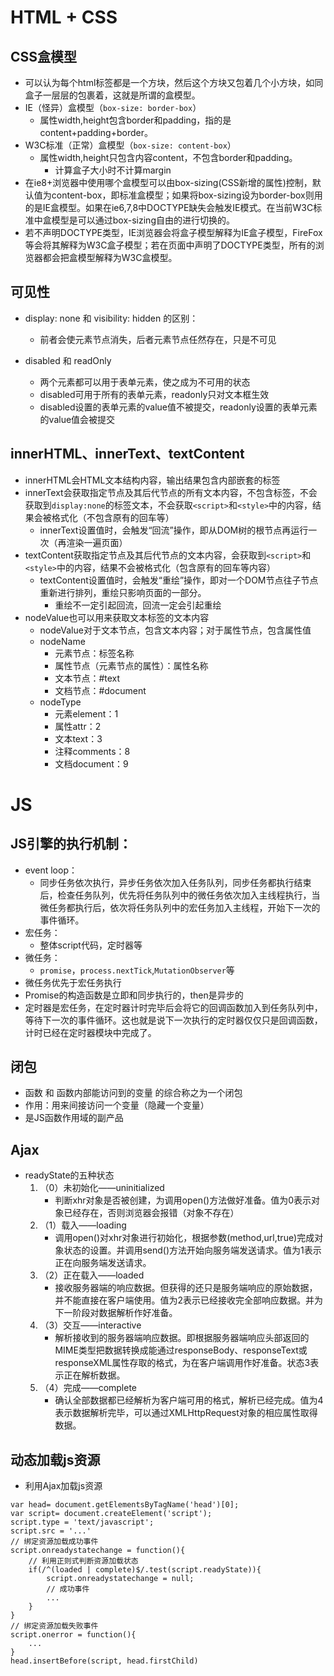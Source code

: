 # HTML + CSS
## CSS盒模型
+ 可以认为每个html标签都是一个方块，然后这个方块又包着几个小方块，如同盒子一层层的包裹着，这就是所谓的盒模型。
+ IE（怪异）盒模型（`box-size: border-box`）
    + 属性width,height包含border和padding，指的是content+padding+border。
+ W3C标准（正常）盒模型（`box-size: content-box`）
    + 属性width,height只包含内容content，不包含border和padding。
        + 计算盒子大小时不计算margin
+ 在ie8+浏览器中使用哪个盒模型可以由box-sizing(CSS新增的属性)控制，默认值为content-box，即标准盒模型；如果将box-sizing设为border-box则用的是IE盒模型。如果在ie6,7,8中DOCTYPE缺失会触发IE模式。在当前W3C标准中盒模型是可以通过box-sizing自由的进行切换的。
+ 若不声明DOCTYPE类型，IE浏览器会将盒子模型解释为IE盒子模型，FireFox等会将其解释为W3C盒子模型；若在页面中声明了DOCTYPE类型，所有的浏览器都会把盒模型解释为W3C盒模型。

## 可见性
+ display: none 和 visibility: hidden 的区别：
    + 前者会使元素节点消失，后者元素节点任然存在，只是不可见

+ disabled 和 readOnly
    + 两个元素都可以用于表单元素，使之成为不可用的状态
    + disabled可用于所有的表单元素，readonly只对文本框生效
    + disabled设置的表单元素的value值不被提交，readonly设置的表单元素的value值会被提交

## innerHTML、innerText、textContent
+ innerHTML会HTML文本结构内容，输出结果包含内部嵌套的标签
+ innerText会获取指定节点及其后代节点的所有文本内容，不包含标签，不会获取到`display:none`的标签文本，不会获取`<script>`和`<style>`中的内容，结果会被格式化（不包含原有的回车等）
    + innerText设置值时，会触发“回流”操作，即从DOM树的根节点再运行一次（再渲染一遍页面）
+ textContent获取指定节点及其后代节点的文本内容，会获取到`<script>`和`<style>`中的内容，结果不会被格式化（包含原有的回车等内容）
    + textContent设置值时，会触发“重绘”操作，即对一个DOM节点往子节点重新进行排列，重绘只影响页面的一部分。
        + 重绘不一定引起回流，回流一定会引起重绘
+ nodeValue也可以用来获取文本标签的文本内容
    + nodeValue对于文本节点，包含文本内容；对于属性节点，包含属性值
    + nodeName
        + 元素节点：标签名称
        + 属性节点（元素节点的属性）：属性名称
        + 文本节点：#text
        + 文档节点：#document
    + nodeType
        + 元素element：1
        + 属性attr：2
        + 文本text：3
        + 注释comments：8
        + 文档document：9

# JS
## JS引擎的执行机制：
+ event loop：
    + 同步任务依次执行，异步任务依次加入任务队列，同步任务都执行结束后，检查任务队列，优先将任务队列中的微任务依次加入主线程执行，当微任务都执行后，依次将任务队列中的宏任务加入主线程，开始下一次的事件循环。
+ 宏任务：
    + 整体script代码，定时器等
+ 微任务：
    + `promise`，`process.nextTick`,`MutationObserver`等
+ 微任务优先于宏任务执行
+ Promise的构造函数是立即和同步执行的，then是异步的
+ 定时器是宏任务，在定时器计时完毕后会将它的回调函数加入到任务队列中，等待下一次的事件循环。这也就是说下一次执行的定时器仅仅只是回调函数，计时已经在定时器模块中完成了。

## 闭包
+ 函数 和 函数内部能访问到的变量 的综合称之为一个闭包
+ 作用：用来间接访问一个变量（隐藏一个变量）
+ 是JS函数作用域的副产品

## Ajax
+ readyState的五种状态
    1. （0）未初始化——uninitialized
        + 判断xhr对象是否被创建，为调用open()方法做好准备。值为0表示对象已经存在，否则浏览器会报错（对象不存在）
    2. （1）载入——loading
        + 调用open()对xhr对象进行初始化，根据参数(method,url,true)完成对象状态的设置。并调用send()方法开始向服务端发送请求。值为1表示正在向服务端发送请求。
    3. （2）正在载入——loaded
        + 接收服务器端的响应数据。但获得的还只是服务端响应的原始数据，并不能直接在客户端使用。值为2表示已经接收完全部响应数据。并为下一阶段对数据解析作好准备。
    4. （3）交互——interactive
        + 解析接收到的服务器端响应数据。即根据服务器端响应头部返回的MIME类型把数据转换成能通过responseBody、responseText或responseXML属性存取的格式，为在客户端调用作好准备。状态3表示正在解析数据。
    5. （4）完成——complete
        + 确认全部数据都已经解析为客户端可用的格式，解析已经完成。值为4表示数据解析完毕，可以通过XMLHttpRequest对象的相应属性取得数据。

## 动态加载js资源
+ 利用Ajax加载js资源
```
var head= document.getElementsByTagName('head')[0]; 
var script= document.createElement('script'); 
script.type = 'text/javascript'; 
script.src = '...'
// 绑定资源加载成功事件
script.onreadystatechange = function(){
    // 利用正则式判断资源加载状态
    if(/^(loaded | complete)$/.test(script.readyState)){
        script.onreadystatechange = null;
        // 成功事件
        ...
    }
}
// 绑定资源加载失败事件
script.onerror = function(){
    ...
}
head.insertBefore(script, head.firstChild)
```

